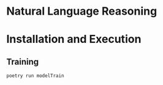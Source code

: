 # Natural Language Reasoning

# Installation and Execution 

## Training
``` poetry run modelTrain ```

